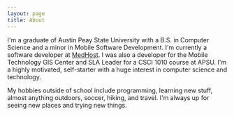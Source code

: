 ```yaml
---
layout: page
title: About
---
```

I'm a graduate of Austin Peay State University with a B.S. in Computer Science and a minor in Mobile Software Development. I'm currently a software developer at [MedHost](http://www.medhost.com/). I was also a developer for the Mobile Technology GIS Center and SLA Leader for a CSCI 1010 course at APSU. I'm a highly motivated, self-starter with a huge interest in computer science and technology.

My hobbies outside of school include programming, learning new stuff, almost anything outdoors, soccer, hiking, and travel. I'm always up for seeing new places and trying new things.
